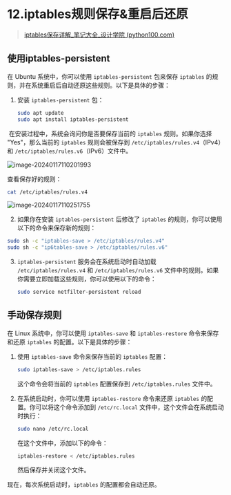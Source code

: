 # 12.iptables规则保存&重启后还原

> [iptables保存详解_笔记大全_设计学院 (python100.com)](https://www.python100.com/html/120832.html)

## 使用iptables-persistent

在 Ubuntu 系统中，你可以使用 `iptables-persistent` 包来保存 `iptables` 的规则，并在系统重启后自动还原这些规则。以下是具体的步骤：

1. 安装 `iptables-persistent` 包：

   ```sh
   sudo apt update
   sudo apt install iptables-persistent
   ```

​		在安装过程中，系统会询问你是否要保存当前的 `iptables` 规则。如果你选择 "Yes"，那么当前的 `iptables` 规则会被保存到 `/etc/iptables/rules.v4`（IPv4）和 `/etc/iptables/rules.v6`（IPv6）文件中。

![image-20240117110201993](https://s2.loli.net/2024/01/17/3QKxg1oeVpBlz8A.png)

查看保存好的规则：

```sh
cat /etc/iptables/rules.v4
```

![image-20240117110251755](https://s2.loli.net/2024/01/17/6zw8yF2EpWVRnfb.png)

2. 如果你在安装 `iptables-persistent` 后修改了 `iptables` 的规则，你可以使用以下的命令来保存新的规则：

```sh
sudo sh -c "iptables-save > /etc/iptables/rules.v4"
sudo sh -c "ip6tables-save > /etc/iptables/rules.v6"
```

3. `iptables-persistent` 服务会在系统启动时自动加载 `/etc/iptables/rules.v4` 和 `/etc/iptables/rules.v6` 文件中的规则。如果你需要立即加载这些规则，你可以使用以下的命令：

   ```sh
   sudo service netfilter-persistent reload
   ```

   

## 手动保存规则

在 Linux 系统中，你可以使用 `iptables-save` 和 `iptables-restore` 命令来保存和还原 `iptables` 的配置。以下是具体的步骤：

1. 使用 `iptables-save` 命令来保存当前的 `iptables` 配置：

   ```bash
   sudo iptables-save > /etc/iptables.rules
   ```

   这个命令会将当前的 `iptables` 配置保存到 `/etc/iptables.rules` 文件中。

2. 在系统启动时，你可以使用 `iptables-restore` 命令来还原 `iptables` 的配置。你可以将这个命令添加到 `/etc/rc.local` 文件中，这个文件会在系统启动时执行：

   ```bash
   sudo nano /etc/rc.local
   ```

   在这个文件中，添加以下的命令：

   ```bash
   iptables-restore < /etc/iptables.rules
   ```

   然后保存并关闭这个文件。

现在，每次系统启动时，`iptables` 的配置都会自动还原。
